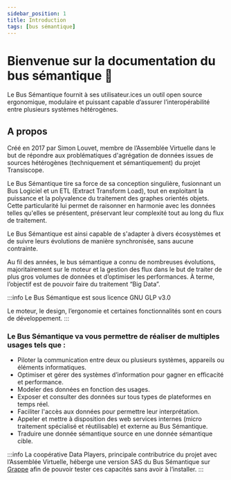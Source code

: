 ```yaml
---
sidebar_position: 1
title: Introduction
tags: [bus sémantique]
---
```


# Bienvenue sur la documentation du bus sémantique 🌻

Le Bus Sémantique fournit à ses utilisateur.ices un outil open source ergonomique, modulaire et puissant capable d’assurer l’interopérabilité entre plusieurs systèmes hétérogènes.

## A propos
Créé en 2017 par Simon Louvet, membre de l’Assemblée Virtuelle dans le but de répondre aux problématiques d'agrégation de données issues de sources hétérogènes (techniquement et sémantiquement) du projet Transiscope. 

Le Bus Sémantique tire sa force de sa conception singulière, fusionnant un Bus Logiciel et un ETL (Extract Transform Load), tout en exploitant la puissance et la polyvalence du traitement des graphes orientés objets. Cette particularité lui permet de raisonner en harmonie avec les données telles qu'elles se présentent, préservant leur complexité tout au long du flux de traitement. 

Le Bus Sémantique est ainsi capable de s'adapter à divers écosystèmes et de suivre leurs évolutions de manière synchronisée, sans aucune contrainte.

Au fil des années, le bus sémantique a connu de nombreuses évolutions, majoritairement sur le moteur et la gestion des flux dans le but de traiter de plus gros volumes de données et d’optimiser les performances. À terme, l’objectif est de pouvoir faire du traitement “Big Data”.


:::info
Le Bus Sémantique est sous licence GNU GLP v3.0

Le moteur, le design, l’ergonomie et certaines fonctionnalités sont en cours de développement. 
:::

### Le Bus Sémantique va vous permettre de réaliser de multiples usages tels que :

-  Piloter la communication entre deux ou plusieurs systèmes, appareils ou éléments informatiques.	
-  Optimiser et gérer des systèmes d’information pour gagner en efficacité et performance.
-  Modeler des données en fonction des usages.
-  Exposer et consulter des données sur tous types de plateformes en temps réel.	
-  Faciliter l'accès aux données pour permettre leur interprétation.
-  Appeler et mettre à disposition des web services internes (micro traitement spécialisé et réutilisable) et externe au Bus Sémantique.
-  Traduire une donnée sémantique source en une donnée sémantique cible.

:::info
La coopérative Data Players, principale contributrice du projet avec l’Assemblée Virtuelle, héberge une version SAS du Bus Sémantique sur [Grappe](https://grappe.io) afin de pouvoir tester ces capacités sans avoir à l’installer. 
:::
